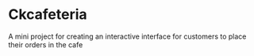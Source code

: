 # Ckcafeteria
A mini project for creating an interactive interface for customers to place their orders in the cafe
